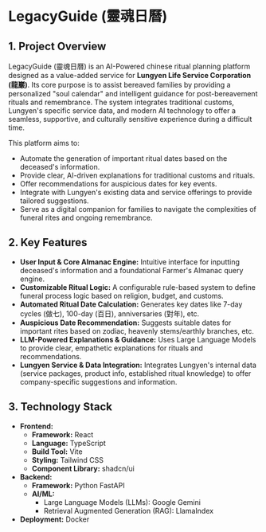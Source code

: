 # LegacyGuide (靈魂日曆)

## 1. Project Overview

LegacyGuide (靈魂日曆) is an AI-Powered chinese ritual planning platform designed as a value-added service for **Lungyen Life Service Corporation (龍巖)**. Its core purpose is to assist bereaved families by providing a personalized "soul calendar" and intelligent guidance for post-bereavement rituals and remembrance. The system integrates traditional customs, Lungyen's specific service data, and modern AI technology to offer a seamless, supportive, and culturally sensitive experience during a difficult time.

This platform aims to:
*   Automate the generation of important ritual dates based on the deceased's information.
*   Provide clear, AI-driven explanations for traditional customs and rituals.
*   Offer recommendations for auspicious dates for key events.
*   Integrate with Lungyen's existing data and service offerings to provide tailored suggestions.
*   Serve as a digital companion for families to navigate the complexities of funeral rites and ongoing remembrance.

## 2. Key Features

*   **User Input & Core Almanac Engine:** Intuitive interface for inputting deceased's information and a foundational Farmer's Almanac query engine.
*   **Customizable Ritual Logic:** A configurable rule-based system to define funeral process logic based on religion, budget, and customs.
*   **Automated Ritual Date Calculation:** Generates key dates like 7-day cycles (做七), 100-day (百日), anniversaries (對年), etc.
*   **Auspicious Date Recommendation:** Suggests suitable dates for important rites based on zodiac, heavenly stems/earthly branches, etc.
*   **LLM-Powered Explanations & Guidance:** Uses Large Language Models to provide clear, empathetic explanations for rituals and recommendations.
*   **Lungyen Service & Data Integration:** Integrates Lungyen's internal data (service packages, product info, established ritual knowledge) to offer company-specific suggestions and information.

## 3. Technology Stack

*   **Frontend:**
    *   **Framework:** React
    *   **Language:** TypeScript
    *   **Build Tool:** Vite
    *   **Styling:** Tailwind CSS
    *   **Component Library:** shadcn/ui
*   **Backend:**
    *   **Framework:** Python FastAPI
    *   **AI/ML:**
        *   Large Language Models (LLMs): Google Gemini
        *   Retrieval Augmented Generation (RAG): LlamaIndex
*   **Deployment:** Docker